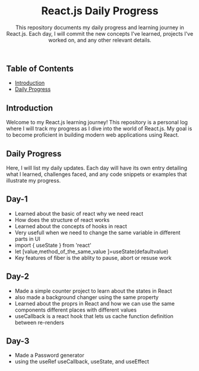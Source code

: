 <body>
    <header>
        <h1>React.js Daily Progress</h1>
        <p>This repository documents my daily progress and learning journey in React.js. Each day, I will commit the new concepts I've learned, projects I've worked on, and any other relevant details.</p>
    </header>
    <nav>
        <h2>Table of Contents</h2>
        <ul>
            <li><a href="#introduction">Introduction</a></li>
            <li><a href="#daily-progress">Daily Progress</a></li>
             </ul>
    </nav>
    <section id="introduction" class="section">
        <h2>Introduction</h2>
        <p>Welcome to my React.js learning journey! This repository is a personal log where I will track my progress as I dive into the world of React.js. My goal is to become proficient in building modern web applications using React.</p>
    </section>
    <section id="daily-progress" class="section">
        <h2>Daily Progress</h2>
        <p>Here, I will list my daily updates. Each day will have its own entry detailing what I learned, challenges faced, and any code snippets or examples that illustrate my progress.</p>
        <h2>Day-1</h2>
        <ul>
            <li>Learned about the basic of react why we need react</li>
            <li>How does the structure of react works</li>
            <li>Learned about the concepts of hooks in react</li>
            <li>Very usefull when we need to change the same variable in different parts in UI</li>
            <li>import { useState } from 'react'</li>
            <li>let [value,method_of_the_same_value ]=useState(defaultvalue)</li>
            <li>Key features of fiber is the ablity to pause, abort or resuse work</li>
             </ul>
        <h2>Day-2</h2>
        <ul>
          <li>Made a simple counter project to learn about the states in React</li>
          <li>also made a background changer using the same property</li>
          <li>Learned about the proprs in React and how we can use the same components different places with different values</li>
          <li>useCallback is a react hook that lets us cache function definition between re-renders</li>
             </ul>
        <h2>Day-3</h2>
         <ul>
          <li>Made a Password generator </li>
          <li>using the useRef useCallback, useState, and useEffect</li>
             </ul>
        

      
</body>
</html>
